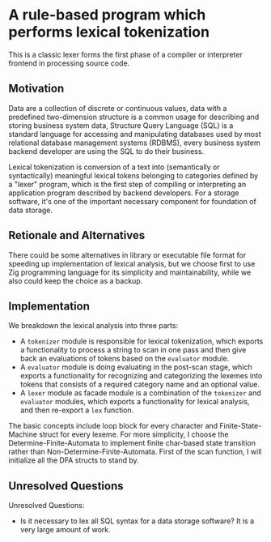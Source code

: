 # A rule-based program which performs lexical tokenization

This is a classic lexer forms the first phase of a compiler or interpreter frontend in processing source code.

## Motivation

Data are a collection of discrete or continuous values, data with a predefined two-dimension structure is a common usage for describing and storing business system data, Structure Query Language (SQL) is a standard language for accessing and manipulating databases used by most relational database management systems (RDBMS), every business system backend developer are using the SQL to do their business.

Lexical tokenization is conversion of a text into (semantically or syntactically) meaningful lexical tokens belonging to categories defined by a "lexer" program, which is the first step of compiling or interpreting an application program described by backend developers. For a storage software, it's one of the important necessary component for foundation of data storage.

## Retionale and Alternatives

There could be some alternatives in library or executable file format for speeding up implementation of lexical analysis, but we choose first to use Zig programming language for its simplicity and maintainability, while we also could keep the choice as a backup.

## Implementation

We breakdown the lexical analysis into three parts:
- A `tokenizer` module is responsible for lexical tokenization, which exports a functionality to process a string to scan in one pass and then give back an evaluations of tokens based on the `evaluator` module.
- A `evaluator` module is doing evaluating in the post-scan stage, which exports a functionality for recognizing and categorizing the lexemes into tokens that consists of a required category name and an optional value.
- A `lexer` module as facade module is a combination of the `tokenizer` and `evaluator` modules, which exports a functionality for lexical analysis, and then re-export a `lex` function.

The basic concepts include loop block for every character and Finite-State-Machine struct for every lexeme. For more simplicity, I choose the Determine-Finite-Automata to implement finite char-based state transition rather than Non-Determine-Finite-Automata. First of the scan function, I will initialize all the DFA structs to stand by.

## Unresolved Questions

Unresolved Questions:
- Is it necessary to lex all SQL syntax for a data storage software? It is a very large amount of work.
